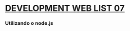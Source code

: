 # [DEVELOPMENT WEB LIST 07 ](https://profbruno-ufc-qx.github.io/web-development/atividades/le07.html)
### Utilizando o node.js